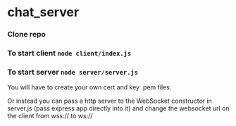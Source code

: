 # chat_server

### Clone repo

### To start client `node client/index.js`

### To start server `node server/server.js`

You will have to create your own cert and key .pem files.

Or instead you can pass a http server to the WebSocket constructor in server.js (pass express app directly into it) and change the websocket url on the client from wss:// to ws://
